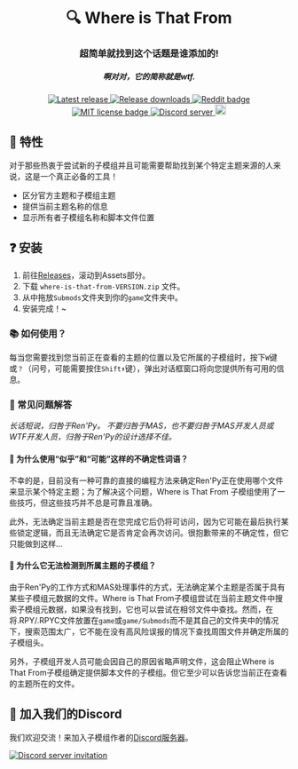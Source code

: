 <h1 align="center">🔍 Where is That From</h1>
<h3 align="center">超简单就找到这个话题是谁添加的!</h3>
<h5 align="center">啊对对，它的简称就是wtf.</h5>

<p align="center">
  <a href="https://github.com/friends-of-monika/mas-wtf/releases/latest">
    <img alt="Latest release" src="https://img.shields.io/github/v/release/friends-of-monika/mas-wtf">
  </a>
  <a href="https://github.com/friends-of-monika/mas-wtf/releases">
    <img alt="Release downloads" src="https://img.shields.io/github/downloads/friends-of-monika/mas-wtf/total">
  </a>
  <a href="https://www.reddit.com/r/MASFandom/comments/10jg4bc/where_is_that_from_submod_release_introduction">
    <img alt="Reddit badge" src="https://img.shields.io/badge/dynamic/json?label=%F0%9D%97%8B%2FMASFandom&query=%24[0].data.children[0].data.score&suffix=%20upvotes&url=https%3A%2F%2Fwww.reddit.com%2Fr%2FMASFandom%2Fcomments%2F10jg4bc%2Fwhere_is_that_from_submod_release_introduction.json&style=social&logo=reddit">
  </a>
  <a href="https://github.com/friends-of-monika/mas-wtf/blob/main/LICENSE.txt">
    <img alt="MIT license badge" src="https://img.shields.io/badge/License-MIT-lightgrey.svg">
  </a>
  <a href="https://dcache.me/discord">
    <img alt="Discord server" src="https://discordapp.com/api/guilds/1029849988953546802/widget.png?style=shield">
  </a>
  <a href="https://ko-fi.com/Y8Y15BC52">
    <img alt="Ko-fi badge" src="https://ko-fi.com/img/githubbutton_sm.svg" height="20">
  </a>
</p>


## 🌟 特性

对于那些热衷于尝试新的子模组并且可能需要帮助找到某个特定主题来源的人来说，这是一个真正必备的工具！

* 区分官方主题和子模组主题
* 提供当前主题名称的信息
* 显示所有者子模组名称和脚本文件位置

## ❓ 安装

1. 前往[Releases][6]，滚动到Assets部分。
2. 下载 `where-is-that-from-VERSION.zip` 文件。
3. 从中拖放`Submods`文件夹到你的`game`文件夹中。
4. 安装完成！~

### 📚 如何使用？

每当您需要找到您当前正在查看的主题的位置以及它所属的子模组时，按下`W`键或`？`（问号，可能需要按住`Shift⬆`键），弹出对话框窗口将向您提供所有可用的信息。

### 🙋 常见问题解答

*长话短说，归咎于Ren'Py。 不要归咎于MAS，也不要归咎于MAS开发人员或WTF开发人员，归咎于Ren'Py的设计选择不佳。*

#### 🤔 为什么使用“似乎”和“可能”这样的不确定性词语？

不幸的是，目前没有一种可靠的直接的编程方法来确定Ren'Py正在使用哪个文件来显示某个特定主题；为了解决这个问题，Where is That From 子模组使用了一些技巧，但这些技巧并不总是可靠且准确。

此外，无法确定当前主题是否在您完成它后仍将可访问，因为它可能在最后执行某些锁定逻辑，而且无法确定它是否肯定会再次访问。很抱歉带来的不确定性，但它只能做到这样...

#### 🤔 为什么它无法检测到所属主题的子模组？

由于Ren'Py的工作方式和MAS处理事件的方式，无法确定某个主题是否属于具有某些子模组元数据的文件。Where is That From子模组尝试在当前主题文件中搜索子模组元数据，如果没有找到，它也可以尝试在相邻文件中查找。然而，在将.RPY/.RPYC文件放置在`game`或`game/Submods`而不是其自己的文件夹中的情况下，搜索范围太广，它不能在没有高风险误报的情况下查找周围文件并确定所属的子模组头。

另外，子模组开发人员可能会因自己的原因省略声明文件，这会阻止Where is That From子模组确定提供脚本文件的子模组。但它至少可以告诉您当前正在查看的主题所在的文件。

## 💬 加入我们的Discord

我们欢迎交流！来加入子模组作者的[Discord服务器][8]。

[![Discord server invitation][10]][8]

[6]: https://github.com/MAS-Submod-MoyuTeam/mas-wtf/releases/latest
[8]: https://dcache.me/discord
[9]: https://mon.icu/discord
[10]: https://discordapp.com/api/guilds/1029849988953546802/widget.png?style=banner3
[12]: https://github.com/friends-of-monika/mas-wtf
